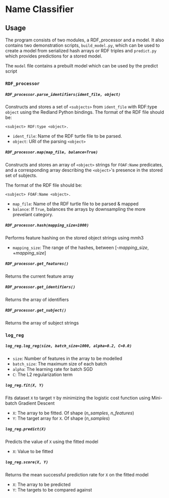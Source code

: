 # Name Classifier
## Usage
The program consists of two modules, a RDF_processor and a model.
It also contains two demonstration scripts, `build_model.py`, which can be used to create a model from serialized hash arrays or RDF triples and `predict.py` which provides predictions for a stored model.

The `model` file contains a prebuilt model which can be used by the predict script

### `RDF_processor`

##### `RDF_processor.parse_identifiers(ident_file, object)`
Constructs and stores a set of `<subjects>` from `ident_file` with RDF:type `object` using the Redland Python bindings.
The format of the RDF file should be:
	
    <subject> RDF:type <object>.

* `ident_file`: Name of the RDF turtle file to be parsed.
* `object`: URI of the parsing `<object>`

##### `RDF_processor.map(map_file, balance=True)`
Constructs and stores an array of `<object>` strings for `FOAF:Name` predicates, and a corresponding array describing the `<object>`'s presence in the stored set of subjects.

The format of the RDF file should be:

	<subject> FOAF:Name <object>.

* `map_file`: Name of the RDF turtle file to be parsed & mapped
* `balance`: If `True`, balances the arrays by downsampling the more prevelant category.

##### `RDF_processor.hash(mapping_size=1000)`
Performs feature hashing on the stored object strings using mmh3

* `mapping_size`: The range of the hashes, between [-_mapping\_size_, +_mapping\_size_]

##### `RDF_processor.get_features()`
Returns the current feature array

##### `RDF_processor.get_identifiers()`
Returns the array of identifiers

##### `RDF_processor.get_subject()`
Returns the array of subject strings


### `log_reg`

##### `log_reg.log_reg(size, batch_size=1000, alpha=0.2, C=0.0)`

* `size`: Number of features in the array to be modelled
* `batch_size`: The maximum size of each batch
* `alpha`: The learning rate for batch SGD
* `C`: The L2 regularization term

##### `log_reg.fit(X, Y)`
Fits dataset `X` to target `Y` by minimizing the logistic cost function using Mini-batch Gradient Descent

* `X`: The array to be fitted. Of shape (_n\_samples_, _n\_features_)
* `Y`: The target array for `X`. Of shape (_n\_samples_)

##### `log_reg.predict(X)`
Predicts the value of `X` using the fitted model
 
* `X`: Value to be fitted

##### `log_reg.score(X, Y)`
Returns the mean successful prediction rate for `X` on the fitted model 

* `X`: The array to be predicted
* `Y`: The targets to be compared against
